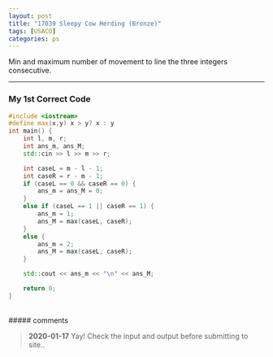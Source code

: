 ```yaml
---
layout: post
title: "17039 Sleepy Cow Herding (Bronze)"
tags: [USACO]
categories: ps
---
```

Min and maximum number of movement to line the three integers consecutive.

---

### My 1st Correct Code


```c++
#include <iostream>
#define max(x,y) x > y? x : y
int main() {
	int l, m, r;
	int ans_m, ans_M;
	std::cin >> l >> m >> r;

	int caseL = m - l - 1;
	int caseR = r - m - 1;
	if (caseL == 0 && caseR == 0) {
		ans_m = ans_M = 0;
	}
	else if (caseL == 1 || caseR == 1) {
		ans_m = 1;
		ans_M = max(caseL, caseR);
	}
	else {
		ans_m = 2;
		ans_M = max(caseL, caseR);
	}

	std::cout << ans_m << "\n" << ans_M;

	return 0;
}
```

<br>
##### comments 

> **2020-01-17**   Yay! Check the input and output before submitting to site..
